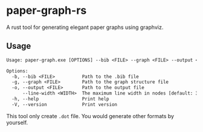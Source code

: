 # paper-graph-rs

A rust tool for generating elegant paper graphs using graphviz.

## Usage

```txt
Usage: paper-graph.exe [OPTIONS] --bib <FILE> --graph <FILE> --output <FILE>

Options:
  -b, --bib <FILE>          Path to the .bib file
  -g, --graph <FILE>        Path to the graph structure file
  -o, --output <FILE>       Path to the output file
      --line-width <WIDTH>  The maximum line width in nodes [default: 32]
  -h, --help                Print help
  -V, --version             Print version
```

This tool only create `.dot` file. You would generate other formats by yourself.

